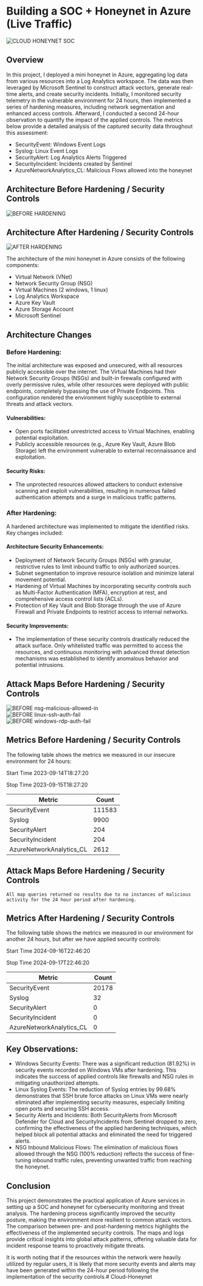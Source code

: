 # Building a SOC + Honeynet in Azure (Live Traffic)
![CLOUD HONEYNET SOC](https://github.com/user-attachments/assets/164ff7e8-dc7e-4a01-852b-047315891709)

## Overview

In this project, I deployed a mini honeynet in Azure, aggregating log data from various resources into a Log Analytics workspace. The data was then leveraged by Microsoft Sentinel to construct attack vectors, generate real-time alerts, and create security incidents. Initially, I monitored security telemetry in the vulnerable environment for 24 hours, then implemented a series of hardening measures, including network segmentation and enhanced access controls. Afterward, I conducted a second 24-hour observation to quantify the impact of the applied controls. The metrics below provide a detailed analysis of the captured security data throughout this assessment:
- SecurityEvent: Windows Event Logs
- Syslog: Linux Event Logs
- SecurityAlert: Log Analytics Alerts Triggered
- SecurityIncident: Incidents created by Sentinel
- AzureNetworkAnalytics_CL: Malicious Flows allowed into the honeynet

## Architecture Before Hardening / Security Controls
![BEFORE HARDENING](https://github.com/user-attachments/assets/4fd383ea-0786-463c-a5f2-2782487e663a)


## Architecture After Hardening / Security Controls
![AFTER HARDENING](https://github.com/user-attachments/assets/46f5c428-0792-49e8-8839-cb3191e1355c)


The architecture of the mini honeynet in Azure consists of the following components:

- Virtual Network (VNet)
- Network Security Group (NSG)
- Virtual Machines (2 windows, 1 linux)
- Log Analytics Workspace
- Azure Key Vault
- Azure Storage Account
- Microsoft Sentinel

## Architecture Changes

### Before Hardening: 
The initial architecture was exposed and unsecured, with all resources publicly accessible over the internet. The Virtual Machines had their Network Security Groups (NSGs) and built-in firewalls configured with overly permissive rules, while other resources were deployed with public endpoints, completely bypassing the use of Private Endpoints. This configuration rendered the environment highly susceptible to external threats and attack vectors.
#### Vulnerabilities:
- Open ports facilitated unrestricted access to Virtual Machines, enabling potential exploitation.
- Publicly accessible resources (e.g., Azure Key Vault, Azure Blob Storage) left the environment vulnerable to external reconnaissance and exploitation.
#### Security Risks:
- The unprotected resources allowed attackers to conduct extensive scanning and exploit vulnerabilities, resulting in numerous failed authentication attempts and a surge in malicious traffic patterns.
### After Hardening:
A hardened architecture was implemented to mitigate the identified risks. Key changes included:
#### Architecture Security Enhancements:
- Deployment of Network Security Groups (NSGs) with granular, restrictive rules to limit inbound traffic to only authorized sources.
- Subnet segmentation to improve resource isolation and minimize lateral movement potential.
- Hardening of Virtual Machines by incorporating security controls such as Multi-Factor Authentication (MFA), encryption at rest, and comprehensive access control lists (ACLs).
- Protection of Key Vault and Blob Storage through the use of Azure Firewall and Private Endpoints to restrict access to internal networks.
#### Security Improvements:
- The implementation of these security controls drastically reduced the attack surface. Only whitelisted traffic was permitted to access the resources, and continuous monitoring with advanced threat detection mechanisms was established to identify anomalous behavior and potential intrusions.



## Attack Maps Before Hardening / Security Controls
![BEFORE nsg-malicious-allowed-in](https://github.com/user-attachments/assets/ef4733bc-ba87-4f5b-bef7-ba7931ef56b3)
<br>![BEFORE linux-ssh-auth-fail](https://github.com/user-attachments/assets/75930d7c-4614-4dc9-8489-753c143b17a6)
<br>
![BEFORE windows-rdp-auth-fail](https://github.com/user-attachments/assets/6d4823eb-2c6e-4211-abb9-447abc5d90a3)
<br>

## Metrics Before Hardening / Security Controls

The following table shows the metrics we measured in our insecure environment for 24 hours:

Start Time 2023-09-14T18:27:20

Stop Time 2023-09-15T18:27:20

| Metric                   | Count
| ------------------------ | -----
| SecurityEvent            | 111583
| Syslog                   | 9900
| SecurityAlert            | 204
| SecurityIncident         | 204
| AzureNetworkAnalytics_CL | 2612

## Attack Maps Before Hardening / Security Controls

```All map queries returned no results due to no instances of malicious activity for the 24 hour period after hardening.```

## Metrics After Hardening / Security Controls

The following table shows the metrics we measured in our environment for another 24 hours, but after we have applied security controls:

Start Time 2024-09-16T22:46:20

Stop Time	2024-09-17T22:46:20

| Metric                   | Count
| ------------------------ | -----
| SecurityEvent            | 20178
| Syslog                   | 32
| SecurityAlert            | 0
| SecurityIncident         | 0
| AzureNetworkAnalytics_CL | 0

## Key Observations:
- Windows Security Events: There was a significant reduction (81.92%) in security events recorded on Windows VMs after hardening. This indicates the success of applied controls like firewalls and NSG rules in mitigating unauthorized attempts.
- Linux Syslog Events: The reduction of Syslog entries by 99.68% demonstrates that SSH brute force attacks on Linux VMs were nearly eliminated after implementing security measures, especially limiting open ports and securing SSH access.
- Security Alerts and Incidents: Both SecurityAlerts from Microsoft Defender for Cloud and SecurityIncidents from Sentinel dropped to zero, confirming the effectiveness of the applied hardening techniques, which helped block all potential attacks and eliminated the need for triggered alerts.
- NSG Inbound Malicious Flows: The elimination of malicious flows allowed through the NSG (100% reduction) reflects the success of fine-tuning inbound traffic rules, preventing unwanted traffic from reaching the honeynet.
  
## Conclusion

This project demonstrates the practical application of Azure services in setting up a SOC and honeynet for cybersecurity monitoring and threat analysis. The hardening process significantly improved the security posture, making the environment more resilient to common attack vectors. The comparison between pre- and post-hardening metrics highlights the effectiveness of the implemented security controls. The maps and logs provide critical insights into global attack patterns, offering valuable data for incident response teams to proactively mitigate threats.

It is worth noting that if the resources within the network were heavily utilized by regular users, it is likely that more security events and alerts may have been generated within the 24-hour period following the implementation of the security controls.# Cloud-Honeynet
